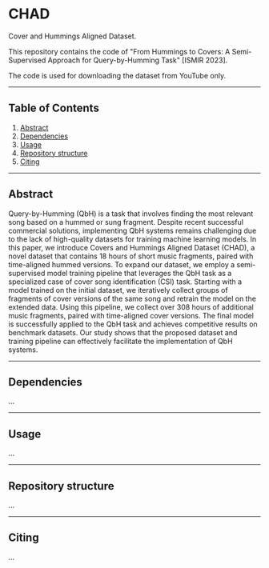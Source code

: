 # CHAD
Cover and Hummings Aligned Dataset.

This repository contains the code of "From Hummings to Covers: A Semi-Supervised Approach for Query-by-Humming Task" [ISMIR 2023].

The code is used for downloading the dataset from YouTube only.

---
## Table of Contents

1. [Abstract](#abstract)
2. [Dependencies](#dependencies)
3. [Usage](#usage)
4. [Repository structure](#structure)
5. [Citing](#cite)

---
<a name="abstract"/>

## Abstract
Query-by-Humming (QbH) is a task that involves finding the most relevant song based on a hummed or sung fragment. Despite recent successful commercial solutions, implementing QbH systems remains challenging due to the lack of high-quality datasets for training machine learning models. In this paper, we introduce Covers and Hummings Aligned Dataset (CHAD), a novel dataset that contains 18 hours of short music fragments, paired with time-aligned hummed versions. To expand our dataset, we employ a semi-supervised model training pipeline that leverages the QbH task as a specialized case of cover song identification (CSI) task. Starting with a model trained on the initial dataset, we iteratively collect groups of fragments of cover versions of the same song and retrain the model on the extended data. Using this pipeline, we collect over 308 hours of additional music fragments, paired with time-aligned cover versions. The final model is successfully applied to the QbH task and achieves competitive results on benchmark datasets. Our study shows that the proposed dataset and training pipeline can effectively facilitate the implementation of QbH systems.

---
<a name="dependencies"/>

## Dependencies
...

---
<a name="usage"/>

## Usage
...

---
<a name="structure"/>

## Repository structure
...

---
<a name="cite"/>

## Citing
...



